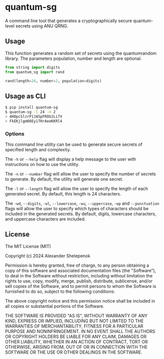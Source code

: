 # quantum-sg

A command line tool that generates a cryptographically secure quantum-level secrets using ANU QRNG.

## Usage

This function generates a random set of secrets using the quantumrandom library. The parameters population, number and length are optional.

```python
from string import digits
from quantum_sg import rand

rand(length=24, number=2, population=digits)
```

## Usage as CLI

```bash
$ pip install quantum-sg
$ quantum-sg -l 24 -n 2
> 4HOpcSlzrP1JA5pFROUJLi7V
> FkEKjlgm08Ey17HrAeeKKRl4
```

### Options

This command line utility can be used to generate secure secrets of specified length and complexity.

The `-h` or `--help` flag will display a help message to the user with instructions on how to use the utility.

The `-n` or `--number` flag will allow the user to specify the number of secrets to generate. By default, the utility will generate one secret.

The `-l` or `--length` flag will allow the user to specify the length of each generated secret. By default, this length is 24 characters.

The `-wd`, `--digits`, `-wl`, `--lowercase`, `-wu`, `--uppercase`, `-wp` and `--punctuation` flags will allow the user to specify which types of characters should be included in the generated secrets. By default, digits, lowercase characters, and uppercase characters are included.

## License

The MIT License (MIT)

Copyright (c) 2024 Alexander Shelepenok

Permission is hereby granted, free of charge, to any person obtaining a copy
of this software and associated documentation files (the "Software"), to deal
in the Software without restriction, including without limitation the rights
to use, copy, modify, merge, publish, distribute, sublicense, and/or sell
copies of the Software, and to permit persons to whom the Software is
furnished to do so, subject to the following conditions:

The above copyright notice and this permission notice shall be included in all
copies or substantial portions of the Software.

THE SOFTWARE IS PROVIDED "AS IS", WITHOUT WARRANTY OF ANY KIND, EXPRESS OR
IMPLIED, INCLUDING BUT NOT LIMITED TO THE WARRANTIES OF MERCHANTABILITY,
FITNESS FOR A PARTICULAR PURPOSE AND NONINFRINGEMENT. IN NO EVENT SHALL THE
AUTHORS OR COPYRIGHT HOLDERS BE LIABLE FOR ANY CLAIM, DAMAGES OR OTHER
LIABILITY, WHETHER IN AN ACTION OF CONTRACT, TORT OR OTHERWISE, ARISING FROM,
OUT OF OR IN CONNECTION WITH THE SOFTWARE OR THE USE OR OTHER DEALINGS IN THE
SOFTWARE.
